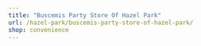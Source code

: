 ```yaml
---
title: "Buscemis Party Store Of Hazel Park"
url: /hazel-park/buscemis-party-store-of-hazel-park/
shop: convenience
---
```

